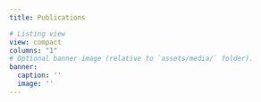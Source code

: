 ```yaml
---
title: Publications

# Listing view
view: compact
columns: "1"
# Optional banner image (relative to `assets/media/` folder).
banner:
  caption: ''
  image: ''
---
```

